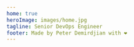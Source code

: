```yaml
---
home: true
heroImage: images/home.jpg
tagline: Senior DevOps Engineer
footer: Made by Peter Demirdjian with ❤️
---
```


